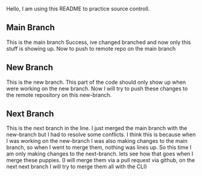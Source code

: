 Hello, I am using this README to practice source controll. 


## Main Branch ##
This is the main branch
Success, ive changed branched and now only this stuff is showing up. Now to push to remote repo on the main branch

## New Branch ## 
This is the new branch. This part of the code should only show up when were working on the new branch. 
Now I will try to push these changes to the remote repository on this new-branch. 

## Next Branch ##
This is the next branch in the line. I just merged the main branch with the new-branch but I had to resolve some conflicts. I think this is because when I was working on the new-branch I was also making changes to the main branch, so when I went to merge them, nothing was lines up. So this time I am only making changes to the next-branch. lets see how that goes when I merge these puppies. (I will merge them via a pull request via github, on the next next branch I will try to merge them all with the CLI)

